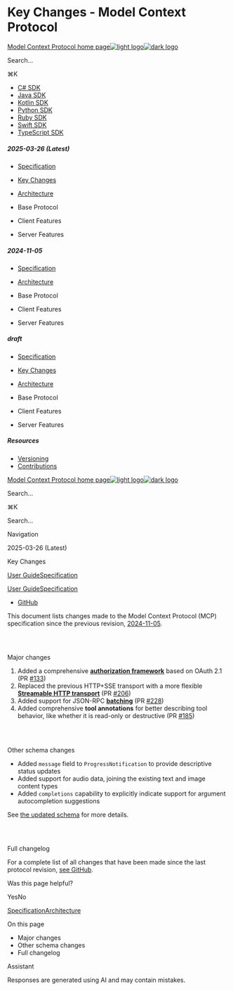 # Key Changes - Model Context Protocol

[Model Context Protocol home page![light logo](https://mintlify.s3.us-west-1.amazonaws.com/mcp/logo/light.svg)![dark logo](https://mintlify.s3.us-west-1.amazonaws.com/mcp/logo/dark.svg)](/)

Search...

⌘K

* [C# SDK](https://github.com/modelcontextprotocol/csharp-sdk)
* [Java SDK](https://github.com/modelcontextprotocol/java-sdk)
* [Kotlin SDK](https://github.com/modelcontextprotocol/kotlin-sdk)
* [Python SDK](https://github.com/modelcontextprotocol/python-sdk)
* [Ruby SDK](https://github.com/modelcontextprotocol/ruby-sdk)
* [Swift SDK](https://github.com/modelcontextprotocol/swift-sdk)
* [TypeScript SDK](https://github.com/modelcontextprotocol/typescript-sdk)

##### 2025-03-26 (Latest)

  * [Specification](/specification/2025-03-26)
  * [Key Changes](/specification/2025-03-26/changelog)
  * [Architecture](/specification/2025-03-26/architecture)
  * Base Protocol

  * Client Features

  * Server Features

##### 2024-11-05

  * [Specification](/specification/2024-11-05)
  * [Architecture](/specification/2024-11-05/architecture)
  * Base Protocol

  * Client Features

  * Server Features

##### draft

  * [Specification](/specification/draft)
  * [Key Changes](/specification/draft/changelog)
  * [Architecture](/specification/draft/architecture)
  * Base Protocol

  * Client Features

  * Server Features

##### Resources

  * [Versioning](/specification/versioning)
  * [Contributions](/specification/contributing)

[Model Context Protocol home page![light logo](https://mintlify.s3.us-west-1.amazonaws.com/mcp/logo/light.svg)![dark logo](https://mintlify.s3.us-west-1.amazonaws.com/mcp/logo/dark.svg)](/)

Search...

⌘K

Search...

Navigation

2025-03-26 (Latest)

Key Changes

[User Guide](/introduction)[Specification](/specification/2025-03-26)

[User Guide](/introduction)[Specification](/specification/2025-03-26)

* [GitHub](https://github.com/modelcontextprotocol)

This document lists changes made to the Model Context Protocol (MCP) specification since the previous revision, [2024-11-05](/specification/2024-11-05).

## 

​

Major changes

  1. Added a comprehensive **[authorization framework](/specification/2025-03-26/basic/authorization)** based on OAuth 2.1 (PR [#133](https://github.com/modelcontextprotocol/specification/pull/133))
  2. Replaced the previous HTTP+SSE transport with a more flexible **[Streamable HTTP transport](/specification/2025-03-26/basic/transports#streamable-http)** (PR [#206](https://github.com/modelcontextprotocol/specification/pull/206))
  3. Added support for JSON-RPC **[batching](https://www.jsonrpc.org/specification#batch)** (PR [#228](https://github.com/modelcontextprotocol/specification/pull/228))
  4. Added comprehensive **tool annotations** for better describing tool behavior, like whether it is read-only or destructive (PR [#185](https://github.com/modelcontextprotocol/specification/pull/185))

## 

​

Other schema changes

  * Added `message` field to `ProgressNotification` to provide descriptive status updates
  * Added support for audio data, joining the existing text and image content types
  * Added `completions` capability to explicitly indicate support for argument autocompletion suggestions

See [the updated schema](https://github.com/modelcontextprotocol/specification/tree/main/schema/2025-03-26/schema.ts) for more details.

## 

​

Full changelog

For a complete list of all changes that have been made since the last protocol revision, [see GitHub](https://github.com/modelcontextprotocol/specification/compare/2024-11-05...2025-03-26).

Was this page helpful?

YesNo

[Specification](/specification/2025-03-26)[Architecture](/specification/2025-03-26/architecture)

On this page

  * Major changes
  * Other schema changes
  * Full changelog

Assistant

Responses are generated using AI and may contain mistakes.